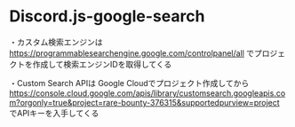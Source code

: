 # Discord.js-google-search
・カスタム検索エンジンは https://programmablesearchengine.google.com/controlpanel/all でプロジェクトを作成して検索エンジンIDを取得してくる

・Custom Search APIは Google Cloudでプロジェクト作成してから https://console.cloud.google.com/apis/library/customsearch.googleapis.com?orgonly=true&project=rare-bounty-376315&supportedpurview=project でAPIキーを入手してくる
